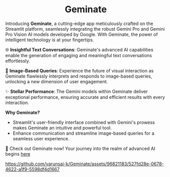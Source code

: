 <h1 align='center'>Geminate</h1>

Introducing <b>Geminate</b>, a cutting-edge app meticulously crafted on the Streamlit platform, seamlessly integrating the robust Gemini Pro and Gemini Pro Vision AI models developed by Google. With Geminate, the power of intelligent technology is at your fingertips.

🌐 <b>Insightful Text Conversations</b>: Geminate's advanced AI capabilities enable the generation of engaging and meaningful text conversations effortlessly.

📸 <b>Image-Based Queries</b>: Experience the future of visual interaction as Geminate flawlessly interprets and responds to image-based queries, unlocking a new dimension of user engagement.

✨ <b>Stellar Performance</b>: The Gemini models within Geminate deliver exceptional performance, ensuring accurate and efficient results with every interaction.

<b>Why Geminate?</b>

- Streamlit's user-friendly interface combined with Gemini's prowess makes Geminate an intuitive and powerful tool.
- Enhance communication and streamline image-based queries for a seamless user experience.
  
🚀 Check out Geminate now! Your journey into the realm of advanced AI begins <a href="https://geminate-ai.streamlit.app/">here</a>



https://github.com/varunsai-k/Geminate/assets/96821183/527fd28e-0678-4622-a1f9-5598df4d1667

